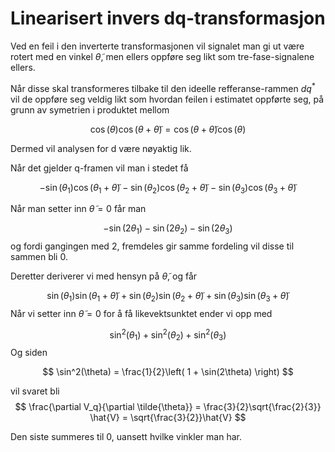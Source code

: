 # Linearisert invers dq-transformasjon 

Ved en feil i den inverterte transformasjonen vil signalet man gi ut være rotert med en vinkel $\tilde{\theta}$, men ellers oppføre seg likt som tre-fase-signalene ellers.

Når disse skal transformeres tilbake til den ideelle refferanse-rammen $dq^*$ vil de oppføre seg veldig likt som hvordan feilen i estimatet oppførte seg, på grunn av symetrien i produktet mellom 

$$
\cos \left({\theta} \right) \cos\left({\theta + \tilde{\theta}}\right) = \cos\left({\theta + \tilde{\theta}}\right) \cos \left({\theta} \right)
$$

Dermed vil analysen for d være nøyaktig lik.

Når det gjelder q-framen vil man i stedet få 

$$
-\sin(\theta_1)\cos(\theta_1+ \tilde{\theta}) -\sin(\theta_2)\cos(\theta_2+ \tilde{\theta}) -\sin(\theta_3)\cos(\theta_3+ \tilde{\theta})
$$

Når man setter inn $\tilde{\theta}=0$ får man 

$$
  -\sin(2\theta_1) -\sin(2\theta_2)-\sin(2\theta_3)
$$
og fordi gangingen med 2, fremdeles gir samme fordeling vil disse til sammen bli 0. 

Deretter deriverer vi med hensyn på $\tilde{\theta}$, og får 

$$
\sin(\theta_1)\sin(\theta_1+ \tilde{\theta}) +\sin(\theta_2)\sin(\theta_2+ \tilde{\theta}) +\sin(\theta_3)\sin(\theta_3+ \tilde{\theta})
$$
Når vi setter inn $\tilde{\theta}=0$ for å få likevektsunktet ender vi opp med 

$$
\sin^2(\theta_1) +\sin^2(\theta_2) +\sin^2(\theta_3)
$$
Og siden 

$$
\sin^2(\theta) = \frac{1}{2}\left( 1 + \sin(2\theta) \right)
$$

vil svaret bli 
$$
\frac{\partial V_q}{\partial \tilde{\theta}} = \frac{3}{2}\sqrt{\frac{2}{3}} \hat{V} = \sqrt{\frac{3}{2}}\hat{V}
$$

Den siste summeres til 0, uansett hvilke vinkler man har. 